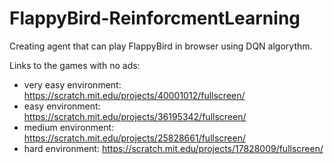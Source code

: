 # FlappyBird-ReinforcmentLearning
Creating agent that can play FlappyBird in browser using DQN algorythm.

Links to the games with no ads:
- very easy environment: https://scratch.mit.edu/projects/40001012/fullscreen/
- easy environment: https://scratch.mit.edu/projects/36195342/fullscreen/
- medium environment: https://scratch.mit.edu/projects/25828661/fullscreen/
- hard environment: https://scratch.mit.edu/projects/17828009/fullscreen/

